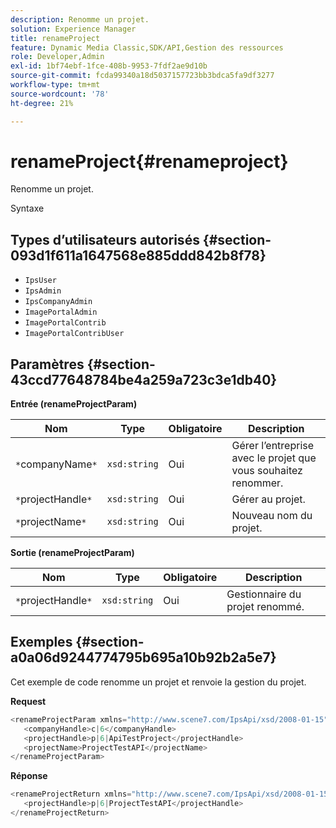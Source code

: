 ```yaml
---
description: Renomme un projet.
solution: Experience Manager
title: renameProject
feature: Dynamic Media Classic,SDK/API,Gestion des ressources
role: Developer,Admin
exl-id: 1bf74ebf-1fce-408b-9953-7fdf2ae9d10b
source-git-commit: fcda99340a18d5037157723bb3bdca5fa9df3277
workflow-type: tm+mt
source-wordcount: '78'
ht-degree: 21%

---
```


# renameProject{#renameproject}

Renomme un projet.

Syntaxe

## Types d’utilisateurs autorisés {#section-093d1f611a1647568e885ddd842b8f78}

* `IpsUser`
* `IpsAdmin`
* `IpsCompanyAdmin`
* `ImagePortalAdmin`
* `ImagePortalContrib`
* `ImagePortalContribUser`

## Paramètres {#section-43ccd77648784be4a259a723c3e1db40}

**Entrée (renameProjectParam)**

| Nom | Type | Obligatoire | Description |
|---|---|---|---|
| `*`companyName`*` | `xsd:string` | Oui | Gérer l’entreprise avec le projet que vous souhaitez renommer. |
| `*`projectHandle`*` | `xsd:string` | Oui | Gérer au projet. |
| `*`projectName`*` | `xsd:string` | Oui | Nouveau nom du projet. |

**Sortie (renameProjectParam)**

| Nom | Type | Obligatoire | Description |
|---|---|---|---|
| `*`projectHandle`*` | `xsd:string` | Oui | Gestionnaire du projet renommé. |

## Exemples {#section-a0a06d9244774795b695a10b92b2a5e7}

Cet exemple de code renomme un projet et renvoie la gestion du projet.

**Request**

```java
<renameProjectParam xmlns="http://www.scene7.com/IpsApi/xsd/2008-01-15">
   <companyHandle>c|6</companyHandle>
   <projectHandle>p|6|ApiTestProject</projectHandle>
   <projectName>ProjectTestAPI</projectName>
</renameProjectParam>
```

**Réponse**

```java
<renameProjectReturn xmlns="http://www.scene7.com/IpsApi/xsd/2008-01-15">
   <projectHandle>p|6|ProjectTestAPI</projectHandle>
</renameProjectReturn>
```
